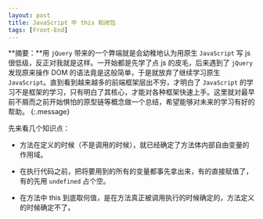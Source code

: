 ```yaml
---
layout: post
title: JavaScript 中 this 和闭包
tags: [Front-End]
---
```


**摘要：**用 `jQuery` 带来的一个弊端就是会幼稚地认为用原生 `JavaScript` 写 js 很低级，反正对我就是这样。一开始都是先学了点 js 的皮毛，后来遇到了 `jQuery` 发现原来操作 DOM 的语法竟是这般简单，于是就放弃了继续学习原生 `JavaScript`。直到看到越来越多的前端框架层出不穷，才明白了 `JavaScript` 的学习不是框架的学习，只有明白了其核心，才能对各种框架快速上手。这里就对最早前不屑而之前开始惧怕的原型链等概念做一个总结，希望能够对未来的学习有好的帮助。 
{:.message}

先来看几个知识点：

* 方法在定义的时候（不是调用的时候），就已经确定了方法体内部自由变量的作用域。

* 在执行代码之前，把将要用到的所有的变量都事先拿出来，有的直接赋值了，有的先用 `undefined` 占个空。

* 在方法中 this 到底取何值，是在方法真正被调用执行的时候确定的，方法定义的时候确定不了。
